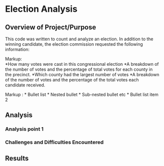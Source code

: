 # Election Analysis
## Overview of Project/Purpose
This code was written to count and analyze an election. In addition to the winning candidate, the election commission requested the following information:

Markup:  
        *How many votes were cast in this congressional election
        *A breakdown of the number of votes and the percentage of total votes for each county in the precinct.
        *Which county had the largest number of votes
        *A breakdown of the number of votes and the percentage of the total votes each candidate received.
  
  
 Markup : * Bullet list
              * Nested bullet
                  * Sub-nested bullet etc
          * Bullet list item 2 

## Analysis

### Analysis point 1

### Challenges and Difficulties Encountered

## Results

